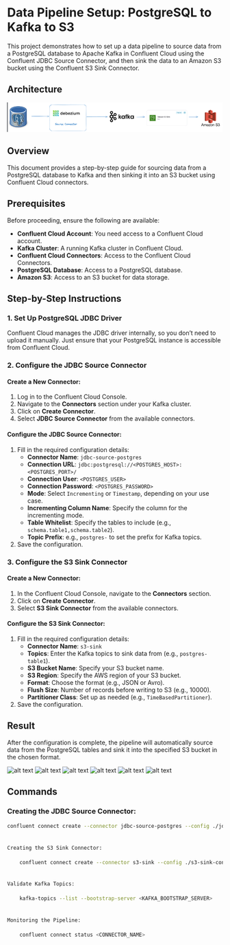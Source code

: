 # Data Pipeline Setup: PostgreSQL to Kafka to S3

This project demonstrates how to set up a data pipeline to source data from a PostgreSQL database to Apache Kafka in Confluent Cloud using the Confluent JDBC Source Connector, and then sink the data to an Amazon S3 bucket using the Confluent S3 Sink Connector.

## Architecture

![alt text](architecture.png)


## Overview

This document provides a step-by-step guide for sourcing data from a PostgreSQL database to Kafka and then sinking it into an S3 bucket using Confluent Cloud connectors.

## Prerequisites

Before proceeding, ensure the following are available:
- **Confluent Cloud Account**: You need access to a Confluent Cloud account.
- **Kafka Cluster**: A running Kafka cluster in Confluent Cloud.
- **Confluent Cloud Connectors**: Access to the Confluent Cloud Connectors.
- **PostgreSQL Database**: Access to a PostgreSQL database.
- **Amazon S3**: Access to an S3 bucket for data storage.

## Step-by-Step Instructions

### 1. Set Up PostgreSQL JDBC Driver

Confluent Cloud manages the JDBC driver internally, so you don’t need to upload it manually. Just ensure that your PostgreSQL instance is accessible from Confluent Cloud.

### 2. Configure the JDBC Source Connector

#### Create a New Connector:

1. Log in to the Confluent Cloud Console.
2. Navigate to the **Connectors** section under your Kafka cluster.
3. Click on **Create Connector**.
4. Select **JDBC Source Connector** from the available connectors.

#### Configure the JDBC Source Connector:

1. Fill in the required configuration details:
    - **Connector Name**: `jdbc-source-postgres`
    - **Connection URL**: `jdbc:postgresql://<POSTGRES_HOST>:<POSTGRES_PORT>/`
    - **Connection User**: `<POSTGRES_USER>`
    - **Connection Password**: `<POSTGRES_PASSWORD>`
    - **Mode**: Select `Incrementing` or `Timestamp`, depending on your use case.
    - **Incrementing Column Name**: Specify the column for the incrementing mode.
    - **Table Whitelist**: Specify the tables to include (e.g., `schema.table1,schema.table2`).
    - **Topic Prefix**: e.g., `postgres-` to set the prefix for Kafka topics.
2. Save the configuration.

### 3. Configure the S3 Sink Connector

#### Create a New Connector:

1. In the Confluent Cloud Console, navigate to the **Connectors** section.
2. Click on **Create Connector**.
3. Select **S3 Sink Connector** from the available connectors.

#### Configure the S3 Sink Connector:

1. Fill in the required configuration details:
    - **Connector Name**: `s3-sink`
    - **Topics**: Enter the Kafka topics to sink data from (e.g., `postgres-table1`).
    - **S3 Bucket Name**: Specify your S3 bucket name.
    - **S3 Region**: Specify the AWS region of your S3 bucket.
    - **Format**: Choose the format (e.g., JSON or Avro).
    - **Flush Size**: Number of records before writing to S3 (e.g., 10000).
    - **Partitioner Class**: Set up as needed (e.g., `TimeBasedPartitioner`).
2. Save the configuration.

## Result

After the configuration is complete, the pipeline will automatically source data from the PostgreSQL tables and sink it into the specified S3 bucket in the chosen format.

![alt text](<images/Screenshot from 2024-09-17 18-54-06.png>)
![alt text](<images/Screenshot from 2024-09-17 18-53-58.png>)
![alt text](<images/Screenshot from 2024-09-17 18-54-31.png>)
![alt text](<images/Screenshot from 2024-09-17 18-54-57.png>)
![alt text](<images/Screenshot from 2024-09-17 18-55-09.png>)
![alt text](<images/Screenshot from 2024-09-17 18-55-19.png>)

## Commands

### Creating the JDBC Source Connector:
```bash
confluent connect create --connector jdbc-source-postgres --config ./jdbc-source-connector.json


Creating the S3 Sink Connector:

    confluent connect create --connector s3-sink --config ./s3-sink-connector.json


Validate Kafka Topics:

    kafka-topics --list --bootstrap-server <KAFKA_BOOTSTRAP_SERVER>


Monitoring the Pipeline:

    confluent connect status <CONNECTOR_NAME>





